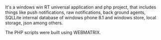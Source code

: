 It's a windows win RT universal application and php project, that includes things like 
push notifications, raw notifications, back ground agents, SQLLite internal database of 
windows phone 8.1 and windows store, local storage, json among others.

The PHP scripts were built using WEBMATRIX.